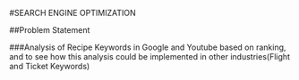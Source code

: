 #SEARCH ENGINE OPTIMIZATION

##Problem Statement

###Analysis of Recipe Keywords in Google and Youtube based on ranking, and to see how this analysis could be implemented in other industries(Flight and Ticket Keywords)
